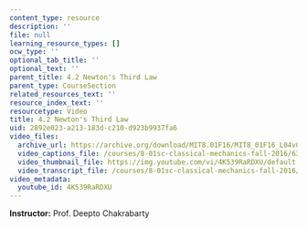 ```yaml
---
content_type: resource
description: ''
file: null
learning_resource_types: []
ocw_type: ''
optional_tab_title: ''
optional_text: ''
parent_title: 4.2 Newton's Third Law
parent_type: CourseSection
related_resources_text: ''
resource_index_text: ''
resourcetype: Video
title: 4.2 Newton's Third Law
uid: 2892e023-a213-183d-c210-d923b9937fa6
video_files:
  archive_url: https://archive.org/download/MIT8.01F16/MIT8_01F16_L04v02_360p.mp4
  video_captions_file: /courses/8-01sc-classical-mechanics-fall-2016/6365025aeb395875becf6077c90cb52a_4K539RaRDXU.vtt
  video_thumbnail_file: https://img.youtube.com/vi/4K539RaRDXU/default.jpg
  video_transcript_file: /courses/8-01sc-classical-mechanics-fall-2016/9bfba3529a910377de2f303833c0d078_4K539RaRDXU.pdf
video_metadata:
  youtube_id: 4K539RaRDXU
---
```


**Instructor:** Prof. Deepto Chakrabarty
